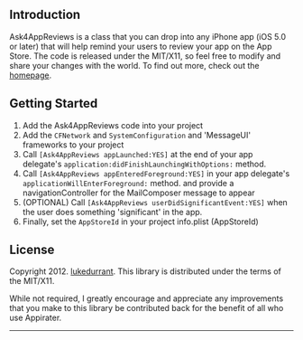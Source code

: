 Introduction
------------
Ask4AppReviews is a class that you can drop into any iPhone app (iOS 5.0 or later) that will help remind your users
to review your app on the App Store. The code is released under the MIT/X11, so feel free to
modify and share your changes with the world. To find out more, check out the [homepage].


Getting Started
---------------
1. Add the Ask4AppReviews code into your project
2. Add the `CFNetwork` and `SystemConfiguration` and 'MessageUI' frameworks to your project
3. Call `[Ask4AppReviews appLaunched:YES]` at the end of your app delegate's `application:didFinishLaunchingWithOptions:` method.
4. Call `[Ask4AppReviews appEnteredForeground:YES]` in your app delegate's `applicationWillEnterForeground:` method. and provide a navigationController for the MailComposer message to appear
5. (OPTIONAL) Call `[Ask4AppReviews userDidSignificantEvent:YES]` when the user does something 'significant' in the app.
6. Finally, set the `AppStoreId` in your project info.plist (AppStoreId)

License
-------
Copyright 2012. [lukedurrant].
This library is distributed under the terms of the MIT/X11.

While not required, I greatly encourage and appreciate any improvements that you make
to this library be contributed back for the benefit of all who use Appirater.

--------------

[homepage]: http://lukedurrant.com/2012/07/appirater-github-fork/
[lukedurrant]: http://lukedurrant.com
